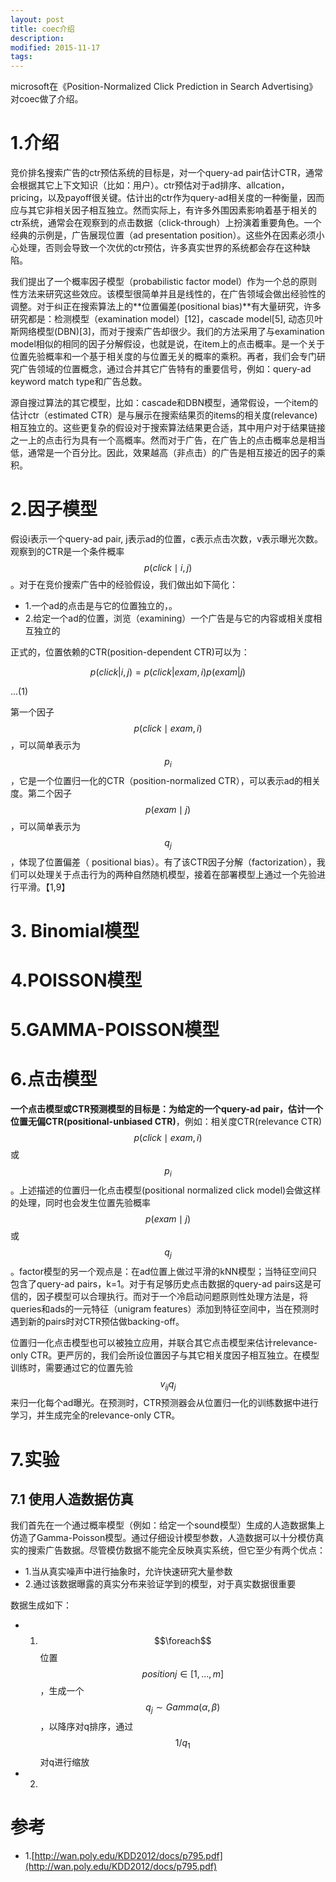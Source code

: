 ```yaml
---
layout: post
title: coec介绍
description: 
modified: 2015-11-17
tags: 
---
```


microsoft在《Position-Normalized Click Prediction in Search Advertising》对coec做了介绍。

# 1.介绍

竞价排名搜索广告的ctr预估系统的目标是，对一个query-ad pair估计CTR，通常会根据其它上下文知识（比如：用户）。ctr预估对于ad排序、allcation，pricing，以及payoff很关键。估计出的ctr作为query-ad相关度的一种衡量，因而应与其它非相关因子相互独立。然而实际上，有许多外围因素影响着基于相关的ctr系统，通常会在观察到的点击数据（click-through）上扮演着重要角色。一个经典的示例是，广告展现位置（ad presentation position）。这些外在因素必须小心处理，否则会导致一个次优的ctr预估，许多真实世界的系统都会存在这种缺陷。

我们提出了一个概率因子模型（probabilistic factor model）作为一个总的原则性方法来研究这些效应。该模型很简单并且是线性的，在广告领域会做出经验性的调整。对于纠正在搜索算法上的**位置偏差(positional bias)**有大量研究，许多研究都是：检测模型（examination model）[12]，cascade model[5], 动态贝叶斯网络模型(DBN)[3]，而对于搜索广告却很少。我们的方法采用了与examination model相似的相同的因子分解假设，也就是说，在item上的点击概率。是一个关于位置先验概率和一个基于相关度的与位置无关的概率的乘积。再者，我们会专门研究广告领域的位置概念，通过合并其它广告特有的重要信号，例如：query-ad keyword match type和广告总数。

源自搜过算法的其它模型，比如：cascade和DBN模型，通常假设，一个item的估计ctr（estimated CTR）是与展示在搜索结果页的items的相关度(relevance)相互独立的。这些更复杂的假设对于搜索算法结果更合适，其中用户对于结果链接之一上的点击行为具有一个高概率。然而对于广告，在广告上的点击概率总是相当低，通常是一个百分比。因此，效果越高（非点击）的广告是相互接近的因子的乘积。

# 2.因子模型

假设i表示一个query-ad pair, j表示ad的位置，c表示点击次数，v表示曝光次数。观察到的CTR是一个条件概率 $$p(click \mid i,j)$$。对于在竞价搜索广告中的经验假设，我们做出如下简化：

- 1.一个ad的点击是与它的位置独立的，。
- 2.给定一个ad的位置，浏览（examining）一个广告是与它的内容或相关度相互独立的

正式的，位置依赖的CTR(position-dependent CTR)可以为：

$$
p(click | i,j) = p(click | exam, i) p(exam | j)
$$

...(1)

第一个因子 $$p(click \mid exam, i)$$，可以简单表示为$$p_i$$，它是一个位置归一化的CTR（position-normalized CTR），可以表示ad的相关度。第二个因子 $$p(exam \mid j)$$，可以简单表示为$$q_j$$，体现了位置偏差（ positional bias）。有了该CTR因子分解（factorization），我们可以处理关于点击行为的两种自然随机模型，接着在部署模型上通过一个先验进行平滑。【1,9】

# 3. Binomial模型

# 4.POISSON模型

# 5.GAMMA-POISSON模型

# 6.点击模型

**一个点击模型或CTR预测模型的目标是：为给定的一个query-ad pair，估计一个位置无偏CTR(positional-unbiased CTR)**，例如：相关度CTR(relevance CTR) $$p(click \mid exam,i)$$或$$p_i$$。上述描述的位置归一化点击模型(positional
normalized click model)会做这样的处理，同时也会发生位置先验概率 $$p(exam \mid j)$$或 $$q_j$$。factor模型的另一个观点是：在ad位置上做过平滑的kNN模型；当特征空间只包含了query-ad pairs，k=1。对于有足够历史点击数据的query-ad pairs这是可信的，因子模型可以合理执行。而对于一个冷启动问题原则性处理方法是，将queries和ads的一元特征（unigram features）添加到特征空间中，当在预测时遇到新的pairs时对CTR预估做backing-off。

位置归一化点击模型也可以被独立应用，并联合其它点击模型来估计relevance-only CTR。更严厉的，我们会所设位置因子与其它相关度因子相互独立。在模型训练时，需要通过它的位置先验$$v_{ij} q_j$$来归一化每个ad曝光。在预测时，CTR预测器会从位置归一化的训练数据中进行学习，并生成完全的relevance-only CTR。

# 7.实验

## 7.1 使用人造数据仿真

我们首先在一个通过概率模型（例如：给定一个sound模型）生成的人造数据集上仿造了Gamma-Poisson模型。通过仔细设计模型参数，人造数据可以十分模仿真实的搜索广告数据。尽管模仿数据不能完全反映真实系统，但它至少有两个优点：

- 1.当从真实噪声中进行抽象时，允许快速研究大量参数
- 2.通过该数据曝露的真实分布来验证学到的模型，对于真实数据很重要

数据生成如下：

- 1. $$\foreach$$ 位置 $$position j \in [1,...,m]$$，生成一个$$q_j \sim Gamma(\alpha,\beta)$$，以降序对q排序，通过$$1/q_1$$对q进行缩放
- 2.


# 参考

- 1.[http://wan.poly.edu/KDD2012/docs/p795.pdf](http://wan.poly.edu/KDD2012/docs/p795.pdf)
